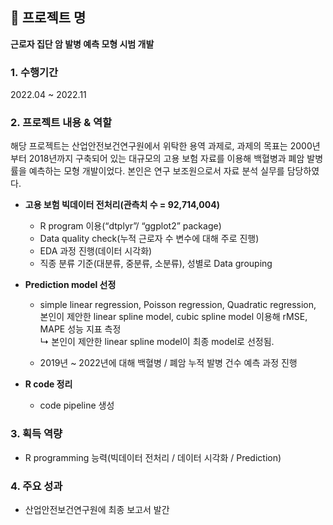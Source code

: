 ## 📂 프로젝트 명
**근로자 집단 암 발병 예측 모형 시범 개발**

### 1. 수행기간
2022.04 ~ 2022.11

### 2. 프로젝트 내용 & 역할
해당 프로젝트는 산업안전보건연구원에서 위탁한 용역 과제로, 과제의 목표는 2000년부터 2018년까지 구축되어 있는 대규모의 고용 보험 자료를 이용해 
백혈병과 폐암 발병률을 예측하는 모형 개발이었다. 본인은 연구 보조원으로서 자료 분석 실무를 담당하였다.
* **고용 보험 빅데이터 전처리(관측치 수 = 92,714,004)**
  - R program 이용(“dtplyr”/ “ggplot2” package) <br> 
  - Data quality check(누적 근로자 수 변수에 대해 주로 진행) <br>
  - EDA 과정 진행(데이터 시각화) <br> 
  - 직종 분류 기준(대분류, 중분류, 소분류), 성별로 Data grouping <br>

* **Prediction model 선정**
  - simple linear regression, Poisson regression, Quadratic regression, 본인이 제안한 linear spline model,
  cubic spline model 이용해 rMSE, MAPE 성능 지표 측정 <br>
  ↳ 본인이 제안한 linear spline model이 최종 model로 선정됨.<br>

  - 2019년 ~ 2022년에 대해 백혈병 / 폐암 누적 발병 건수 예측 과정 진행 <br>

* **R code 정리**
  - code pipeline 생성<br>

### 3. 획득 역량
* R programming 능력(빅데이터 전처리 / 데이터 시각화 / Prediction) <br>

### 4. 주요 성과
* 산업안전보건연구원에 최종 보고서 발간
